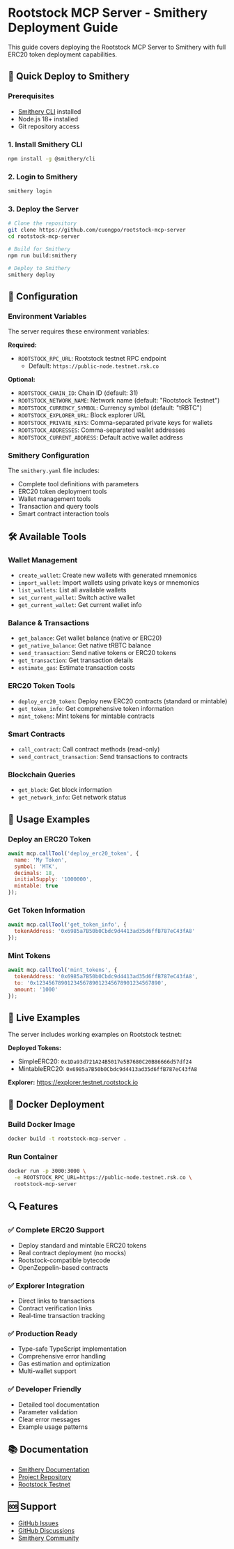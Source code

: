 # Rootstock MCP Server - Smithery Deployment Guide

This guide covers deploying the Rootstock MCP Server to Smithery with full ERC20 token deployment capabilities.

## 🚀 Quick Deploy to Smithery

### Prerequisites
- [Smithery CLI](https://smithery.ai/docs/cli) installed
- Node.js 18+ installed
- Git repository access

### 1. Install Smithery CLI
```bash
npm install -g @smithery/cli
```

### 2. Login to Smithery
```bash
smithery login
```

### 3. Deploy the Server
```bash
# Clone the repository
git clone https://github.com/cuongpo/rootstock-mcp-server
cd rootstock-mcp-server

# Build for Smithery
npm run build:smithery

# Deploy to Smithery
smithery deploy
```

## 🔧 Configuration

### Environment Variables
The server requires these environment variables:

**Required:**
- `ROOTSTOCK_RPC_URL`: Rootstock testnet RPC endpoint
  - Default: `https://public-node.testnet.rsk.co`

**Optional:**
- `ROOTSTOCK_CHAIN_ID`: Chain ID (default: 31)
- `ROOTSTOCK_NETWORK_NAME`: Network name (default: "Rootstock Testnet")
- `ROOTSTOCK_CURRENCY_SYMBOL`: Currency symbol (default: "tRBTC")
- `ROOTSTOCK_EXPLORER_URL`: Block explorer URL
- `ROOTSTOCK_PRIVATE_KEYS`: Comma-separated private keys for wallets
- `ROOTSTOCK_ADDRESSES`: Comma-separated wallet addresses
- `ROOTSTOCK_CURRENT_ADDRESS`: Default active wallet address

### Smithery Configuration
The `smithery.yaml` file includes:
- Complete tool definitions with parameters
- ERC20 token deployment tools
- Wallet management tools
- Transaction and query tools
- Smart contract interaction tools

## 🛠️ Available Tools

### Wallet Management
- `create_wallet`: Create new wallets with generated mnemonics
- `import_wallet`: Import wallets using private keys or mnemonics
- `list_wallets`: List all available wallets
- `set_current_wallet`: Switch active wallet
- `get_current_wallet`: Get current wallet info

### Balance & Transactions
- `get_balance`: Get wallet balance (native or ERC20)
- `get_native_balance`: Get native tRBTC balance
- `send_transaction`: Send native tokens or ERC20 tokens
- `get_transaction`: Get transaction details
- `estimate_gas`: Estimate transaction costs

### ERC20 Token Tools
- `deploy_erc20_token`: Deploy new ERC20 contracts (standard or mintable)
- `get_token_info`: Get comprehensive token information
- `mint_tokens`: Mint tokens for mintable contracts

### Smart Contracts
- `call_contract`: Call contract methods (read-only)
- `send_contract_transaction`: Send transactions to contracts

### Blockchain Queries
- `get_block`: Get block information
- `get_network_info`: Get network status

## 📝 Usage Examples

### Deploy an ERC20 Token
```javascript
await mcp.callTool('deploy_erc20_token', {
  name: 'My Token',
  symbol: 'MTK',
  decimals: 18,
  initialSupply: '1000000',
  mintable: true
});
```

### Get Token Information
```javascript
await mcp.callTool('get_token_info', {
  tokenAddress: '0x6985a7B50b0Cbdc9d4413ad35d6ffB787eC43fA8'
});
```

### Mint Tokens
```javascript
await mcp.callTool('mint_tokens', {
  tokenAddress: '0x6985a7B50b0Cbdc9d4413ad35d6ffB787eC43fA8',
  to: '0x1234567890123456789012345678901234567890',
  amount: '1000'
});
```

## 🔗 Live Examples

The server includes working examples on Rootstock testnet:

**Deployed Tokens:**
- SimpleERC20: `0x1Da93d721A24B5017e5B7680C20B86666d57df24`
- MintableERC20: `0x6985a7B50b0Cbdc9d4413ad35d6ffB787eC43fA8`

**Explorer:** https://explorer.testnet.rootstock.io

## 🐳 Docker Deployment

### Build Docker Image
```bash
docker build -t rootstock-mcp-server .
```

### Run Container
```bash
docker run -p 3000:3000 \
  -e ROOTSTOCK_RPC_URL=https://public-node.testnet.rsk.co \
  rootstock-mcp-server
```

## 🔍 Features

### ✅ Complete ERC20 Support
- Deploy standard and mintable ERC20 tokens
- Real contract deployment (no mocks)
- Rootstock-compatible bytecode
- OpenZeppelin-based contracts

### ✅ Explorer Integration
- Direct links to transactions
- Contract verification links
- Real-time transaction tracking

### ✅ Production Ready
- Type-safe TypeScript implementation
- Comprehensive error handling
- Gas estimation and optimization
- Multi-wallet support

### ✅ Developer Friendly
- Detailed tool documentation
- Parameter validation
- Clear error messages
- Example usage patterns

## 📚 Documentation

- [Smithery Documentation](https://smithery.ai/docs)
- [Project Repository](https://github.com/cuongpo/rootstock-mcp-server)
- [Rootstock Testnet](https://public-node.testnet.rsk.co)

## 🆘 Support

- [GitHub Issues](https://github.com/cuongpo/rootstock-mcp-server/issues)
- [GitHub Discussions](https://github.com/cuongpo/rootstock-mcp-server/discussions)
- [Smithery Community](https://smithery.ai/community)
